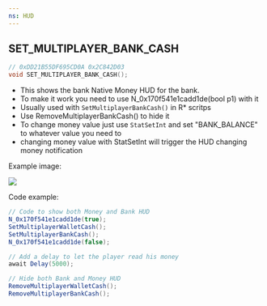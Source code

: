 ```yaml
---
ns: HUD
---
```

## SET_MULTIPLAYER_BANK_CASH

```c
// 0xDD21B55DF695CD0A 0x2C842D03
void SET_MULTIPLAYER_BANK_CASH();
```

* This shows the bank Native Money HUD for the bank.
* To make it work you need to use N_0x170f541e1cadd1de(bool p1) with it
* Usually used with `SetMultiplayerBankCash()` in R* scritps
* Use RemoveMultiplayerBankCash() to hide it
* To change money value just use `StatSetInt` and set "BANK_BALANCE" to whatever value you need to
* changing money value with StatSetInt will trigger the HUD changing money notification

Example image:

![](https://i.imgur.com/1BTmdyv.png)

Code example:
```cs
// Code to show both Money and Bank HUD
N_0x170f541e1cadd1de(true);
SetMultiplayerWalletCash();
SetMultiplayerBankCash();
N_0x170f541e1cadd1de(false);

// Add a delay to let the player read his money
await Delay(5000);

// Hide both Bank and Money HUD
RemoveMultiplayerWalletCash();
RemoveMultiplayerBankCash();

```
